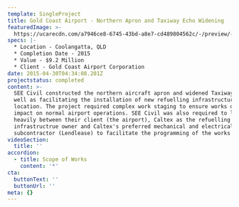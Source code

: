 ```yaml
---
template: SingleProject
title: Gold Coast Airport - Northern Apron and Taxiway Echo Widening
featuredImage: >-
  https://ucarecdn.com/a7946ce8-6745-43bd-a8e7-cd489804562c/-/preview/-/enhance/50/
specs: |-
  * Location - Coolangatta, QLD
  * Completion Date - 2015
  * Value - $9.2 Million
  * Client - Gold Coast Airport Corporation
date: 2015-04-30T04:34:08.201Z
projectstatus: completed
content: >-
  SEE Civil constructed the northern aircraft apron and widened Taxiway Echo as
  well as facilitating the installation of new refuelling infrastructure at this
  location. The project required complex work staging to ensure works did not
  impact on normal airport operations. SEE Civil was also required to liaise
  heavily between their client (the airport), Caltex as the refuelling
  infrastructrue owner and Caltex's preferred mechanical and electrical
  subcontractor (Lendlease) to facilitate the programming of the works required.
videoSection:
  title: ''
accordion:
  - title: Scope of Works
    content: '*'
cta:
  buttonText: ''
  buttonUrl: ''
meta: {}
---
```


